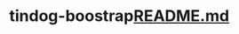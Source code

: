 # tindog-boostrap[README.md](https://github.com/jossymono/tindog-boostrap/files/10079244/README.md)
